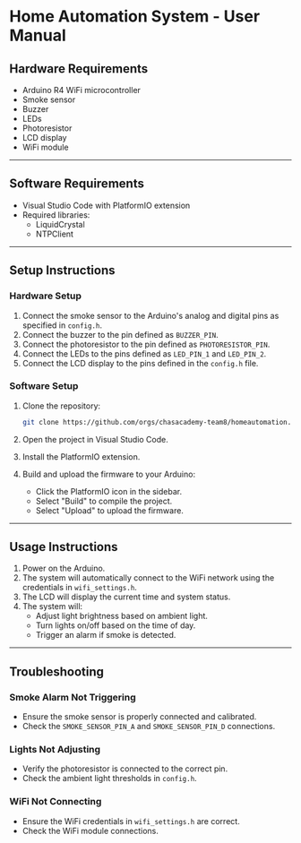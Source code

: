 # Home Automation System - User Manual

## Hardware Requirements

- Arduino R4 WiFi microcontroller
- Smoke sensor
- Buzzer
- LEDs
- Photoresistor
- LCD display
- WiFi module

---

## Software Requirements

- Visual Studio Code with PlatformIO extension
- Required libraries:
  - LiquidCrystal
  - NTPClient

---

## Setup Instructions

### Hardware Setup

1. Connect the smoke sensor to the Arduino's analog and digital pins as specified in `config.h`.
2. Connect the buzzer to the pin defined as `BUZZER_PIN`.
3. Connect the photoresistor to the pin defined as `PHOTORESISTOR_PIN`.
4. Connect the LEDs to the pins defined as `LED_PIN_1` and `LED_PIN_2`.
5. Connect the LCD display to the pins defined in the `config.h` file.

### Software Setup

1. Clone the repository:

    ```sh
    git clone https://github.com/orgs/chasacademy-team8/homeautomation.git
    ```

2. Open the project in Visual Studio Code.
3. Install the PlatformIO extension.
4. Build and upload the firmware to your Arduino:
    - Click the PlatformIO icon in the sidebar.
    - Select "Build" to compile the project.
    - Select "Upload" to upload the firmware.

---

## Usage Instructions

1. Power on the Arduino.
2. The system will automatically connect to the WiFi network using the credentials in `wifi_settings.h`.
3. The LCD will display the current time and system status.
4. The system will:
   - Adjust light brightness based on ambient light.
   - Turn lights on/off based on the time of day.
   - Trigger an alarm if smoke is detected.

---

## Troubleshooting

### Smoke Alarm Not Triggering

- Ensure the smoke sensor is properly connected and calibrated.
- Check the `SMOKE_SENSOR_PIN_A` and `SMOKE_SENSOR_PIN_D` connections.

### Lights Not Adjusting

- Verify the photoresistor is connected to the correct pin.
- Check the ambient light thresholds in `config.h`.

### WiFi Not Connecting

- Ensure the WiFi credentials in `wifi_settings.h` are correct.
- Check the WiFi module connections.
